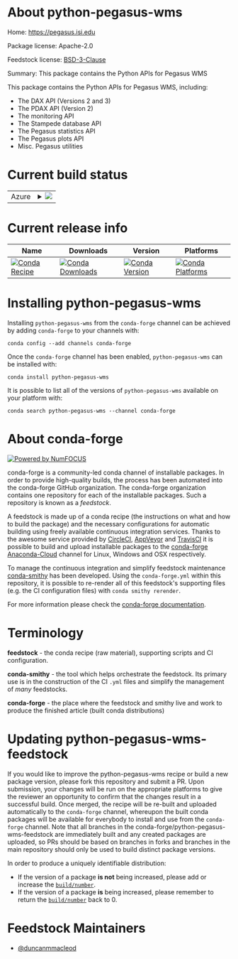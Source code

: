 About python-pegasus-wms
========================

Home: https://pegasus.isi.edu

Package license: Apache-2.0

Feedstock license: [BSD-3-Clause](https://github.com/conda-forge/python-pegasus-wms-feedstock/blob/master/LICENSE.txt)

Summary: This package contains the Python APIs for Pegasus WMS

This package contains the Python APIs for Pegasus WMS, including:

- The DAX API (Versions 2 and 3)
- The PDAX API (Version 2)
- The monitoring API
- The Stampede database API
- The Pegasus statistics API
- The Pegasus plots API
- Misc. Pegasus utilities


Current build status
====================


<table>
    
  <tr>
    <td>Azure</td>
    <td>
      <details>
        <summary>
          <a href="https://dev.azure.com/conda-forge/feedstock-builds/_build/latest?definitionId=6113&branchName=master">
            <img src="https://dev.azure.com/conda-forge/feedstock-builds/_apis/build/status/python-pegasus-wms-feedstock?branchName=master">
          </a>
        </summary>
        <table>
          <thead><tr><th>Variant</th><th>Status</th></tr></thead>
          <tbody><tr>
              <td>linux_64_python3.6.____cpython</td>
              <td>
                <a href="https://dev.azure.com/conda-forge/feedstock-builds/_build/latest?definitionId=6113&branchName=master">
                  <img src="https://dev.azure.com/conda-forge/feedstock-builds/_apis/build/status/python-pegasus-wms-feedstock?branchName=master&jobName=linux&configuration=linux_64_python3.6.____cpython" alt="variant">
                </a>
              </td>
            </tr><tr>
              <td>linux_64_python3.7.____cpython</td>
              <td>
                <a href="https://dev.azure.com/conda-forge/feedstock-builds/_build/latest?definitionId=6113&branchName=master">
                  <img src="https://dev.azure.com/conda-forge/feedstock-builds/_apis/build/status/python-pegasus-wms-feedstock?branchName=master&jobName=linux&configuration=linux_64_python3.7.____cpython" alt="variant">
                </a>
              </td>
            </tr><tr>
              <td>linux_64_python3.8.____cpython</td>
              <td>
                <a href="https://dev.azure.com/conda-forge/feedstock-builds/_build/latest?definitionId=6113&branchName=master">
                  <img src="https://dev.azure.com/conda-forge/feedstock-builds/_apis/build/status/python-pegasus-wms-feedstock?branchName=master&jobName=linux&configuration=linux_64_python3.8.____cpython" alt="variant">
                </a>
              </td>
            </tr><tr>
              <td>osx_64_python3.6.____cpython</td>
              <td>
                <a href="https://dev.azure.com/conda-forge/feedstock-builds/_build/latest?definitionId=6113&branchName=master">
                  <img src="https://dev.azure.com/conda-forge/feedstock-builds/_apis/build/status/python-pegasus-wms-feedstock?branchName=master&jobName=osx&configuration=osx_64_python3.6.____cpython" alt="variant">
                </a>
              </td>
            </tr><tr>
              <td>osx_64_python3.7.____cpython</td>
              <td>
                <a href="https://dev.azure.com/conda-forge/feedstock-builds/_build/latest?definitionId=6113&branchName=master">
                  <img src="https://dev.azure.com/conda-forge/feedstock-builds/_apis/build/status/python-pegasus-wms-feedstock?branchName=master&jobName=osx&configuration=osx_64_python3.7.____cpython" alt="variant">
                </a>
              </td>
            </tr><tr>
              <td>osx_64_python3.8.____cpython</td>
              <td>
                <a href="https://dev.azure.com/conda-forge/feedstock-builds/_build/latest?definitionId=6113&branchName=master">
                  <img src="https://dev.azure.com/conda-forge/feedstock-builds/_apis/build/status/python-pegasus-wms-feedstock?branchName=master&jobName=osx&configuration=osx_64_python3.8.____cpython" alt="variant">
                </a>
              </td>
            </tr><tr>
              <td>win_64_python3.6.____cpython</td>
              <td>
                <a href="https://dev.azure.com/conda-forge/feedstock-builds/_build/latest?definitionId=6113&branchName=master">
                  <img src="https://dev.azure.com/conda-forge/feedstock-builds/_apis/build/status/python-pegasus-wms-feedstock?branchName=master&jobName=win&configuration=win_64_python3.6.____cpython" alt="variant">
                </a>
              </td>
            </tr><tr>
              <td>win_64_python3.7.____cpython</td>
              <td>
                <a href="https://dev.azure.com/conda-forge/feedstock-builds/_build/latest?definitionId=6113&branchName=master">
                  <img src="https://dev.azure.com/conda-forge/feedstock-builds/_apis/build/status/python-pegasus-wms-feedstock?branchName=master&jobName=win&configuration=win_64_python3.7.____cpython" alt="variant">
                </a>
              </td>
            </tr><tr>
              <td>win_64_python3.8.____cpython</td>
              <td>
                <a href="https://dev.azure.com/conda-forge/feedstock-builds/_build/latest?definitionId=6113&branchName=master">
                  <img src="https://dev.azure.com/conda-forge/feedstock-builds/_apis/build/status/python-pegasus-wms-feedstock?branchName=master&jobName=win&configuration=win_64_python3.8.____cpython" alt="variant">
                </a>
              </td>
            </tr>
          </tbody>
        </table>
      </details>
    </td>
  </tr>
</table>

Current release info
====================

| Name | Downloads | Version | Platforms |
| --- | --- | --- | --- |
| [![Conda Recipe](https://img.shields.io/badge/recipe-python--pegasus--wms-green.svg)](https://anaconda.org/conda-forge/python-pegasus-wms) | [![Conda Downloads](https://img.shields.io/conda/dn/conda-forge/python-pegasus-wms.svg)](https://anaconda.org/conda-forge/python-pegasus-wms) | [![Conda Version](https://img.shields.io/conda/vn/conda-forge/python-pegasus-wms.svg)](https://anaconda.org/conda-forge/python-pegasus-wms) | [![Conda Platforms](https://img.shields.io/conda/pn/conda-forge/python-pegasus-wms.svg)](https://anaconda.org/conda-forge/python-pegasus-wms) |

Installing python-pegasus-wms
=============================

Installing `python-pegasus-wms` from the `conda-forge` channel can be achieved by adding `conda-forge` to your channels with:

```
conda config --add channels conda-forge
```

Once the `conda-forge` channel has been enabled, `python-pegasus-wms` can be installed with:

```
conda install python-pegasus-wms
```

It is possible to list all of the versions of `python-pegasus-wms` available on your platform with:

```
conda search python-pegasus-wms --channel conda-forge
```


About conda-forge
=================

[![Powered by NumFOCUS](https://img.shields.io/badge/powered%20by-NumFOCUS-orange.svg?style=flat&colorA=E1523D&colorB=007D8A)](http://numfocus.org)

conda-forge is a community-led conda channel of installable packages.
In order to provide high-quality builds, the process has been automated into the
conda-forge GitHub organization. The conda-forge organization contains one repository
for each of the installable packages. Such a repository is known as a *feedstock*.

A feedstock is made up of a conda recipe (the instructions on what and how to build
the package) and the necessary configurations for automatic building using freely
available continuous integration services. Thanks to the awesome service provided by
[CircleCI](https://circleci.com/), [AppVeyor](https://www.appveyor.com/)
and [TravisCI](https://travis-ci.com/) it is possible to build and upload installable
packages to the [conda-forge](https://anaconda.org/conda-forge)
[Anaconda-Cloud](https://anaconda.org/) channel for Linux, Windows and OSX respectively.

To manage the continuous integration and simplify feedstock maintenance
[conda-smithy](https://github.com/conda-forge/conda-smithy) has been developed.
Using the ``conda-forge.yml`` within this repository, it is possible to re-render all of
this feedstock's supporting files (e.g. the CI configuration files) with ``conda smithy rerender``.

For more information please check the [conda-forge documentation](https://conda-forge.org/docs/).

Terminology
===========

**feedstock** - the conda recipe (raw material), supporting scripts and CI configuration.

**conda-smithy** - the tool which helps orchestrate the feedstock.
                   Its primary use is in the construction of the CI ``.yml`` files
                   and simplify the management of *many* feedstocks.

**conda-forge** - the place where the feedstock and smithy live and work to
                  produce the finished article (built conda distributions)


Updating python-pegasus-wms-feedstock
=====================================

If you would like to improve the python-pegasus-wms recipe or build a new
package version, please fork this repository and submit a PR. Upon submission,
your changes will be run on the appropriate platforms to give the reviewer an
opportunity to confirm that the changes result in a successful build. Once
merged, the recipe will be re-built and uploaded automatically to the
`conda-forge` channel, whereupon the built conda packages will be available for
everybody to install and use from the `conda-forge` channel.
Note that all branches in the conda-forge/python-pegasus-wms-feedstock are
immediately built and any created packages are uploaded, so PRs should be based
on branches in forks and branches in the main repository should only be used to
build distinct package versions.

In order to produce a uniquely identifiable distribution:
 * If the version of a package **is not** being increased, please add or increase
   the [``build/number``](https://docs.conda.io/projects/conda-build/en/latest/resources/define-metadata.html#build-number-and-string).
 * If the version of a package **is** being increased, please remember to return
   the [``build/number``](https://docs.conda.io/projects/conda-build/en/latest/resources/define-metadata.html#build-number-and-string)
   back to 0.

Feedstock Maintainers
=====================

* [@duncanmmacleod](https://github.com/duncanmmacleod/)

